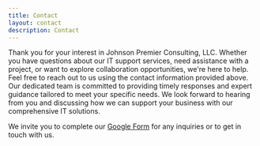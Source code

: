 ```yaml
---
title: Contact
layout: contact
description: Contact
---
```


Thank you for your interest in Johnson Premier Consulting, LLC. Whether you have questions about our IT support services, need assistance with a project, or want to explore collaboration opportunities, we're here to help. Feel free to reach out to us using the contact information provided above. Our dedicated team is committed to providing timely responses and expert guidance tailored to meet your specific needs. We look forward to hearing from you and discussing how we can support your business with our comprehensive IT solutions.


We invite you to complete our [Google Form](https://forms.gle/z9yjMERyy33tNsQo7) for any inquiries or to get in touch with us.
